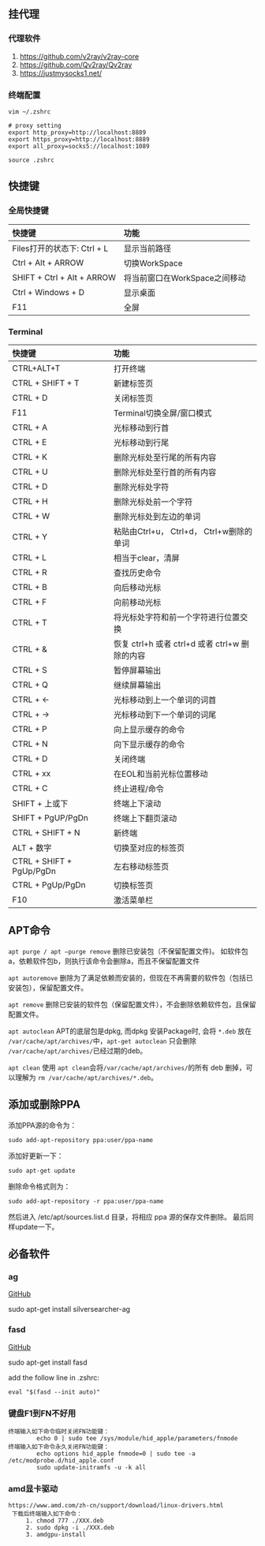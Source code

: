 ## 挂代理

### 代理软件
1. https://github.com/v2ray/v2ray-core
2.  https://github.com/Qv2ray/Qv2ray
3. https://justmysocks1.net/

### 终端配置
```shell
vim ~/.zshrc

# proxy setting
export http_proxy=http://localhost:8889
export https_proxy=http://localhost:8889
export all_proxy=socks5://localhost:1089

source .zshrc
```


## 快捷键

### 全局快捷键

| 快捷键        | 功能           |
| :------------- |:-------------|
| Files打开的状态下: Ctrl + L |      显示当前路径|
| Ctrl + Alt + ARROW    |          切换WorkSpace|
|SHIFT + Ctrl + Alt + ARROW  |    将当前窗口在WorkSpace之间移动|
|Ctrl + Windows + D        |      显示桌面|
|F11      |        全屏|

### Terminal

| 快捷键        | 功能           |
| :------------- |:-------------|
| CTRL+ALT+T      | 打开终端 |
| CTRL + SHIFT + T      | 新建标签页      |
| CTRL + D | 关闭标签页      |
| F11 | Terminal切换全屏/窗口模式      |
| CTRL + A | 光标移动到行首 |
| CTRL + E | 光标移动到行尾 |
| CTRL + K | 删除光标处至行尾的所有内容 |
| CTRL + U | 删除光标处至行首的所有内容 |
| CTRL + D | 删除光标处字符 |
| CTRL + H | 删除光标处前一个字符 |
| CTRL + W | 删除光标处到左边的单词 |
| CTRL + Y | 粘贴由Ctrl+u， Ctrl+d， Ctrl+w删除的单词 |
| CTRL + L | 相当于clear，清屏 |
| CTRL + R | 查找历史命令 |
| CTRL + B | 向后移动光标 |
| CTRL + F | 向前移动光标 |
| CTRL + T | 将光标处字符和前一个字符进行位置交换 |
| CTRL + & | 恢复 ctrl+h 或者 ctrl+d 或者 ctrl+w 删除的内容 |
| CTRL + S | 暂停屏幕输出 |
| CTRL + Q | 继续屏幕输出 |
| CTRL + ← | 光标移动到上一个单词的词首 |
| CTRL + → | 光标移动到下一个单词的词尾 |
| CTRL + P | 向上显示缓存的命令 |
| CTRL + N | 向下显示缓存的命令 |
| CTRL + D | 关闭终端 |
| CTRL + xx | 在EOL和当前光标位置移动 |
| CTRL + C | 终止进程/命令 |
| SHIFT + 上或下 | 终端上下滚动 |
| SHIFT + PgUP/PgDn | 终端上下翻页滚动 |
| CTRL + SHIFT + N | 新终端 |
| ALT + 数字 | 切换至对应的标签页 |
| CTRL + SHIFT + PgUp/PgDn | 左右移动标签页 |
| CTRL + PgUp/PgDn | 切换标签页 |
| F10  | 激活菜单栏 |


## APT命令

`apt purge / apt –purge remove`
删除已安装包（不保留配置文件)。
如软件包a，依赖软件包b，则执行该命令会删除a，而且不保留配置文件

`apt autoremove`
删除为了满足依赖而安装的，但现在不再需要的软件包（包括已安装包），保留配置文件。

`apt remove`
删除已安装的软件包（保留配置文件），不会删除依赖软件包，且保留配置文件。

`apt autoclean`
APT的底层包是dpkg, 而dpkg 安装Package时, 会将 `*.deb` 放在 `/var/cache/apt/archives/`中，`apt-get autoclean` 只会删除 `/var/cache/apt/archives/`已经过期的deb。

`apt clean`
使用 `apt clean`会将`/var/cache/apt/archives/`的所有 deb 删掉，可以理解为 `rm /var/cache/apt/archives/*.deb`。

## 添加或删除PPA

添加PPA源的命令为：
```
sudo add-apt-repository ppa:user/ppa-name
```


添加好更新一下：
```
sudo apt-get update
```

删除命令格式则为：
```
sudo add-apt-repository -r ppa:user/ppa-name
```

然后进入 /etc/apt/sources.list.d 目录，将相应 ppa 源的保存文件删除。
最后同样update一下。

## 必备软件

### ag

[GitHub](	https://github.com/ggreer/the_silver_searcher)

sudo apt-get install silversearcher-ag

### fasd

[GitHub](https://github.com/clvv/fasd)

sudo apt-get install fasd

add the follow line in .zshrc:
```
eval "$(fasd --init auto)"
```


### 键盘F1到FN不好用
    终端输入如下命令临时关闭FN功能键：
            echo 0 | sudo tee /sys/module/hid_apple/parameters/fnmode
    终端输入如下命令永久关闭FN功能键：
            echo options hid_apple fnmode=0 | sudo tee -a /etc/modprobe.d/hid_apple.conf
            sudo update-initramfs -u -k all

### amd显卡驱动
    https://www.amd.com/zh-cn/support/download/linux-drivers.html
     下载后终端输入如下命令：
         1. chmod 777 ./XXX.deb
         2. sudo dpkg -i ./XXX.deb
         3. amdgpu-install

